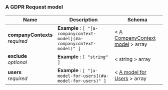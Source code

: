 
<a name="a-gdpr-request-model"></a>
### A GDPR Request model

|Name|Description|Schema|
|---|---|---|
|**companyContexts**  <br>*required*|**Example** : `[ "[a-companycontext-model](#a-companycontext-model)" ]`|< [A CompanyContext model](A_CompanyContext_model.md#a-companycontext-model) > array|
|**exclude**  <br>*optional*|**Example** : `[ "string" ]`|< string > array|
|**users**  <br>*required*|**Example** : `[ "[a-model-for-users](#a-model-for-users)" ]`|< [A model for Users](A_model_for_Users.md#a-model-for-users) > array|



